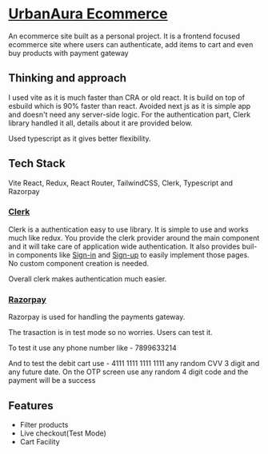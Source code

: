 # [UrbanAura Ecommerce](https://urbanaura.vercel.app/)

An ecommerce site built as a personal project. It is a frontend focused ecommerce site where users can authenticate, add items to cart and even buy products with payment gateway



## Thinking and approach

I used vite as it is much faster than CRA or old react. It is build on top of esbuild which is 90% faster than react. Avoided next js as it is simple app and doesn't need any server-side logic. For the authentication part, Clerk library handled it all, details about it are provided below. 

Used typescript as it gives better flexibility.


## Tech Stack
 Vite React, Redux, React Router, TailwindCSS, Clerk, Typescript and Razorpay

### [Clerk](https://clerk.com/)
Clerk is a authentication easy to use library. It is simple to use and works much like redux. You provide the clerk provider around the main component and it will take care of application wide authentication. It also provides buil-in components like [Sign-in](https://clerk.com/docs/components/authentication/sign-in) and  [Sign-up](https://clerk.com/docs/components/authentication/sign-up) to easily implement those pages. No custom component creation is needed.

Overall clerk makes authentication much easier.

### [Razorpay](https://razorpay.com/docs/#home-payments)

Razorpay is used for handling the payments gateway.

The trasaction is in test mode so no worries. Users can test it.

To test it use any phone number like - 7899633214

And to test the debit cart use  - 4111 1111 1111 1111
any random CVV 3 digit and any future date. On the OTP screen use any random 4 digit code and the payment will be a success

## Features

- Filter products
- Live checkout(Test Mode)
- Cart Facility

